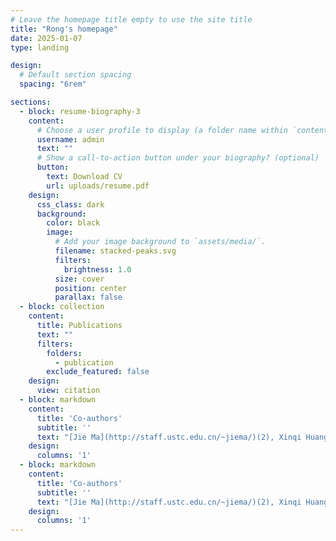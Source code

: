 ```yaml
---
# Leave the homepage title empty to use the site title
title: "Rong's homepage"
date: 2025-01-07
type: landing

design:
  # Default section spacing
  spacing: "6rem"

sections:
  - block: resume-biography-3
    content:
      # Choose a user profile to display (a folder name within `content/authors/`)
      username: admin
      text: ""
      # Show a call-to-action button under your biography? (optional)
      button:
        text: Download CV
        url: uploads/resume.pdf
    design:
      css_class: dark
      background:
        color: black
        image:
          # Add your image background to `assets/media/`.
          filename: stacked-peaks.svg
          filters:
            brightness: 1.0
          size: cover
          position: center
          parallax: false
  - block: collection
    content:
      title: Publications
      text: ""
      filters:
        folders:
          - publication
        exclude_featured: false
    design:
      view: citation
  - block: markdown
    content:
      title: 'Co-authors'
      subtitle: ''
      text: "[Jie Ma](http://staff.ustc.edu.cn/~jiema/)(2), Xinqi Huang(1), Xinbu Cheng(1), Guorong Gao(1), Mingze Li(1), [Tuan Tran](https://tuaentran.wixsite.com/homepage)(1), [Zixiang Xu](https://www.ibs.re.kr/ecopro/zixiangxu/)(1), [Hong Liu](https://www.ibs.re.kr/ecopro/hongliu/)(0)."
    design:
      columns: '1'
  - block: markdown
    content:
      title: 'Co-authors'
      subtitle: ''
      text: "[Jie Ma](http://staff.ustc.edu.cn/~jiema/)(2), Xinqi Huang(1), Xinbu Cheng(1), Guorong Gao(1), Mingze Li(1), [Tuan Tran](https://tuaentran.wixsite.com/homepage)(1), [Zixiang Xu](https://www.ibs.re.kr/ecopro/zixiangxu/)(1), [Hong Liu](https://www.ibs.re.kr/ecopro/hongliu/)(0)."
    design:
      columns: '1'
---
```

